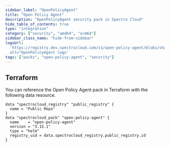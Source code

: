 ```yaml
---
sidebar_label: "OpenPolicyAgent"
title: "Open Policy Agent"
description: "OpenPolicyAgent security pack in Spectro Cloud"
hide_table_of_contents: true
type: "integration"
category: ["security", "amd64", "arm64"]
sidebar_class_name: "hide-from-sidebar"
logoUrl:
  'https://registry.dev.spectrocloud.com/v1/open-policy-agent/blobs/sha256:fcbad202dc9ca5e7a756562d8f9fc180ee77474034447dabc302d8a5a2bbe148?type=image.webp"
  alt="OpenPolicyAgent logo'
tags: ["packs", "open-policy-agent", "security"]
---
```


## Terraform

You can reference the Open Policy Agent pack in Terraform with the following data resource.

```hcl
data "spectrocloud_registry" "public_registry" {
  name = "Public Repo"
}
data "spectrocloud_pack" "open-policy-agent" {
  name    = "open-policy-agent"
  version = "3.15.1"
  type = "helm"
  registry_uid = data.spectrocloud_registry.public_registry.id
}
```
